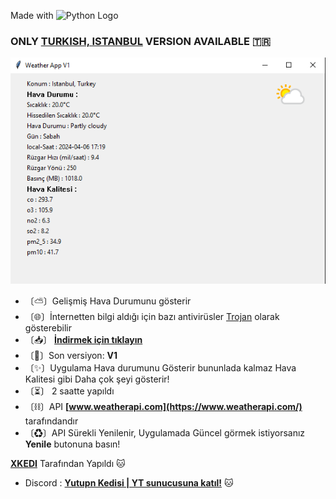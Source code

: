 Made with ![Python Logo](https://www.python.org/static/img/python-logo.png)

<h3>ONLY <u>TURKISH, ISTANBUL</u> VERSION AVAILABLE 🇹🇷</h3>

![alt text](for_md/image.png)

- 〔⛅〕Gelişmiş Hava Durumunu gösterir
- 〔🌐〕İnternetten bilgi aldığı için bazı antivirüsler [Trojan](https://www.google.com/search?q=Trojan+virüs+Nedir) olarak gösterebilir
- 〔📥〕 **[İndirmek için tıklayın](https://github.com/XCATyt/Weather-ss/raw/main/Weatherss.exe)** 
- 〔🔨〕Son versiyon: **V1**
- 〔✨〕Uygulama Hava durumunu Gösterir bununlada kalmaz Hava Kalitesi gibi Daha çok şeyi gösterir!
- 〔⏳〕 2 saatte yapıldı
- 〔⛓〕API **[www.weatherapi.com](https://www.weatherapi.com/)** tarafındandır
- 〔♻〕API Sürekli Yenilenir, Uygulamada Güncel görmek istiyorsanız **Yenile** butonuna basın! 

**[XKEDI](https://www.youtube.com/@YDkedi)** Tarafından Yapıldı 🐱
- Discord : **[Yutupn Kedisi | YT sunucusuna katıl!](https://discord.gg/jrQQAvtWUC)** 🐱
